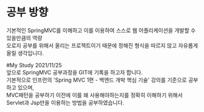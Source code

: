 # 공부 방향
기본적인 SpringMVC를 이해하고 이를 이용하여 스스로 웹 어플리케이션을 개발할 수 있을만큼의 역량  
오로지 공부를 위해서 올리는 프로젝트이기 때문에 정해진 형식을 따르지 않고 자유롭게 올릴 생각입니다.

#My Study
2021/11/25  
앞으로 SpringMVC 공부과정을 GIT에 기록을 하고자 합니다.  
기본적으로 인프런의 'Spring MVC 1편 - 백엔드 개박 핵심 기술' 강의를 기준으로 공부하고 있으며,  
MVC패턴을 공부하기 이전에 이를 왜 사용해야하는지를 정확히 이해하기 위해서 Servlet과 Jsp만을 이용하는 방법을 공부하였습니다.
